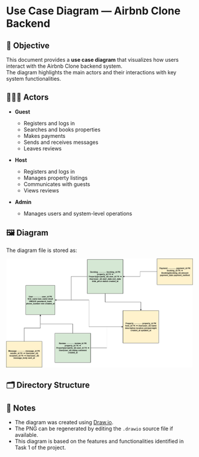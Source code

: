 # Use Case Diagram — Airbnb Clone Backend

## 📄 Objective

This document provides a **use case diagram** that visualizes how users interact with the Airbnb Clone backend system.  
The diagram highlights the main actors and their interactions with key system functionalities.

## 🧑‍🤝‍🧑 Actors

- **Guest**
  - Registers and logs in
  - Searches and books properties
  - Makes payments
  - Sends and receives messages
  - Leaves reviews

- **Host**
  - Registers and logs in
  - Manages property listings
  - Communicates with guests
  - Views reviews

- **Admin**
  - Manages users and system-level operations

## 🖼️ Diagram

The diagram file is stored as:


![Use Case Diagram](use_case_diagram.png)

## 🗂️ Directory Structure


## 📌 Notes

- The diagram was created using [Draw.io](https://app.diagrams.net/).
- The PNG can be regenerated by editing the `.drawio` source file if available.
- This diagram is based on the features and functionalities identified in Task 1 of the project.

